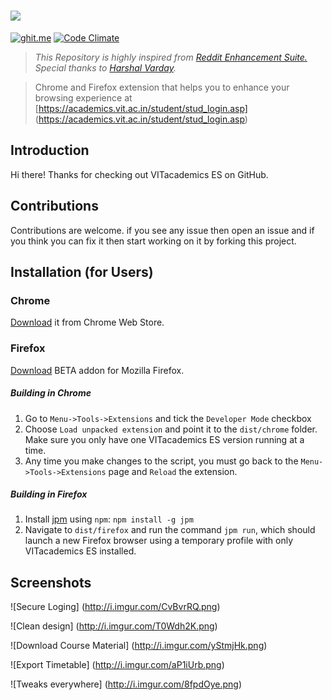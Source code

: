 # <img src="https://raw.githubusercontent.com/rahulkapoor90/VITacademics-Enhancement-Suite/master/Media/logo.gif">

[![ghit.me](https://ghit.me/badge.svg?repo=rahulkapoor90/VITacademics-Enhancement-Suite)](https://ghit.me/repo/rahulkapoor90/VITacademics-Enhancement-Suite)
[![Code Climate](https://codeclimate.com/github/rahulkapoor90/VITacademics-Enhancement-Suite/badges/gpa.svg)](https://codeclimate.com/github/rahulkapoor90/VITacademics-Enhancement-Suite)

> *This Repository is highly inspired from [Reddit Enhancement Suite.](https://github.com/honestbleeps/Reddit-Enhancement-Suite "RES")*
> *Special thanks to [Harshal Varday](https://github.com/hvarday).*

> Chrome and Firefox extension that helps you to enhance your browsing experience at [https://academics.vit.ac.in/student/stud_login.asp] (https://academics.vit.ac.in/student/stud_login.asp)

## Introduction

Hi there! Thanks for checking out VITacademics ES on GitHub.

## Contributions

Contributions are welcome. if you see any issue then open an issue and if you think you can fix it then start working on it by forking this project.

Installation (for Users)
-------------------------

### Chrome
[Download](https://chrome.google.com/webstore/detail/vit-academics-enhancement/fdeagddeencldcpojhlngflmhipgkhbb?hl=en-US&gl=IN) it from Chrome Web Store.

### Firefox 

[Download](https://addons.mozilla.org/en-US/firefox/addon/vit-enhancement-suite/) BETA addon for Mozilla Firefox.


##### Building in Chrome

  1. Go to `Menu->Tools->Extensions` and tick the `Developer Mode` checkbox
  2. Choose `Load unpacked extension` and point it to the `dist/chrome` folder. Make sure you only have one VITacademics ES version running at a time.
  3. Any time you make changes to the script, you must go back to the `Menu->Tools->Extensions` page and `Reload` the extension.

##### Building in Firefox

  1. Install [jpm](https://developer.mozilla.org/en-US/Add-ons/SDK/Tools/jpm) using `npm`: `npm install -g jpm`
  2. Navigate to `dist/firefox` and run the command `jpm run`, which should launch a new Firefox browser using a temporary profile with only VITacademics ES installed.


## Screenshots

![Secure Loging] (http://i.imgur.com/CvBvrRQ.png)

![Clean design] (http://i.imgur.com/T0Wdh2K.png)

![Download Course Material] (http://i.imgur.com/yStmjHk.png)

![Export Timetable] (http://i.imgur.com/aP1iUrb.png)

![Tweaks everywhere] (http://i.imgur.com/8fpdOye.png)
